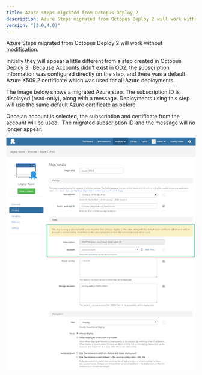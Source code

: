 ```yaml
---
title: Azure steps migrated from Octopus Deploy 2
description: Azure Steps migrated from Octopus Deploy 2 will work without modification.
version: "[3.0,4.0)"
---
```


Azure Steps migrated from Octopus Deploy 2 will work without modification.

Initially they will appear a little different from a step created in Octopus Deploy 3.  Because Accounts didn't exist in OD2, the subscription information was configured directly on the step, and there was a default Azure X509.2 certificate which was used for all Azure deployments.

The image below shows a migrated Azure step. The subscription ID is displayed (read-only), along with a message. Deployments using this step will use the same default Azure certificate as before.

Once an account is selected, the subscription and certificate from the account will be used.  The migrated subscription ID and the message will no longer appear.

![](/docs/images/3048693/3278367.png "width=500")
